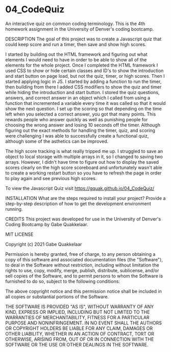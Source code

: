 # 04_CodeQuiz
An interactive quiz on common coding terminology. This is the 4th homework assignment in the University of Denver's coding bootcamp.

DESCRIPTION
The goal of this project was to create a Javascript quiz that could keep score and run a timer, then save and show high scores. 

I started by building out the HTML framework and figuring out what elements I would need to have in order to be able to show all of the elements for the whole project. Once I completed the HTML framework I used CSS to show or hide certain classes and ID's to show the introduction and start button on page load, but not the quiz, timer, or high scores. Then I started applying logic in JS. I started by adding a function to run the timer, then building from there I added CSS modifiers to show the quiz and timer while hiding the introduction and start button. I stored the quiz questions, answers, and correct answer in an object which I called from using a function that incremented a variable every time it was called so that it would show the next question. I set up the scoring so that depending on the time left when you selected a correct answer, you got that many points. This rewards people who answer quickly as well as punishing people for choosing the wrong answer and losing 10 seconds off the timer. Although figuring out the exact methods for handling the timer, quiz, and scoring were challenging I was able to successfully create a functional quiz, although some of the asthetics can be improved.

The high score tracking is what really tripped me up. I struggled to save an object to local storage with multiple arrays in it, so I changed to saving two arrays. However, I didn't have time to figure out how to display the saved scores clearly on the high score scoreboard and unfortunately wasn't able to create a working restart button so you have to refresh the page in order to play again and see previous high scores.

To view the Javascript Quiz visit https://gquak.github.io/04_CodeQuiz/


INSTALLATION
What are the steps required to install your project? Provide a step-by-step description of how to get the development environment running.


CREDITS
This project was developed for use in the University of Denver's Coding Bootcamp by Gabe Quakkelaar.


MIT LICENSE

Copyright (c) 2021 Gabe Quakkelaar

Permission is hereby granted, free of charge, to any person obtaining a copy
of this software and associated documentation files (the "Software"), to deal
in the Software without restriction, including without limitation the rights
to use, copy, modify, merge, publish, distribute, sublicense, and/or sell
copies of the Software, and to permit persons to whom the Software is
furnished to do so, subject to the following conditions:

The above copyright notice and this permission notice shall be included in all
copies or substantial portions of the Software.

THE SOFTWARE IS PROVIDED "AS IS", WITHOUT WARRANTY OF ANY KIND, EXPRESS OR
IMPLIED, INCLUDING BUT NOT LIMITED TO THE WARRANTIES OF MERCHANTABILITY,
FITNESS FOR A PARTICULAR PURPOSE AND NONINFRINGEMENT. IN NO EVENT SHALL THE
AUTHORS OR COPYRIGHT HOLDERS BE LIABLE FOR ANY CLAIM, DAMAGES OR OTHER
LIABILITY, WHETHER IN AN ACTION OF CONTRACT, TORT OR OTHERWISE, ARISING FROM,
OUT OF OR IN CONNECTION WITH THE SOFTWARE OR THE USE OR OTHER DEALINGS IN THE
SOFTWARE.
